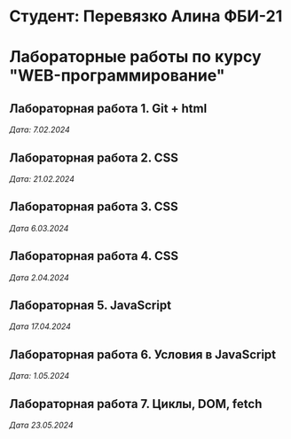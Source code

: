 # Студент: Перевязко Алина ФБИ-21

# Лабораторные работы по курсу "WEB-программирование"

## Лабораторная работа 1. Git + html

*Дата: 7.02.2024*

## Лабораторная работа 2. CSS

*Дата: 21.02.2024*

## Лабораторная работа 3. CSS

*Дата 6.03.2024*

## Лабораторная работа 4. CSS

*Дата 2.04.2024*

## Лабораторная 5. JavaScript

*Дата 17.04.2024*

## Лабораторная работа 6. Условия в JavaScript

*Дата: 1.05.2024*

## Лабораторная работа 7. Циклы, DOM, fetch

*Дата 23.05.2024*
